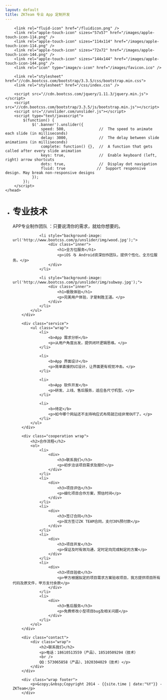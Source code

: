 ```yaml
---
layout: default
title: ZKTeam 专业 App 定制开发
---
```

<html>
	<head>
	    <meta http-equiv="content-type" content="text/html; charset=utf-8" />
	    <meta name="viewport" content="width=device-width, initial-scale=1.0" />
	    <title>{{ page.title }}</title>
		
		<link rel="fluid-icon" href="/fluidicon.png" />
	    <link rel="apple-touch-icon" sizes="57x57" href="/images/apple-touch-icon-114.png" />
	    <link rel="apple-touch-icon" sizes="114x114" href="/images/apple-touch-icon-114.png" />
	    <link rel="apple-touch-icon" sizes="72x72" href="/images/apple-touch-icon-144.png" />
	    <link rel="apple-touch-icon" sizes="144x144" href="/images/apple-touch-icon-144.png" />
	    <link rel="icon" type="image/x-icon" href="/images/favicon.ico" />

	    <link rel="stylesheet" href="//cdn.bootcss.com/bootstrap/3.3.5/css/bootstrap.min.css">
	    <link rel="stylesheet" href="/css/index.css" />

	    <script src="//cdn.bootcss.com/jquery/1.11.3/jquery.min.js"></script>
	    <script src="//cdn.bootcss.com/bootstrap/3.3.5/js/bootstrap.min.js"></script>
	    <script src="//unslider.com/unslider.js"></script>
	    <script type="text/javascript">
	    	$(function() {
			    $('.banner').unslider({
					speed: 500,               //  The speed to animate each slide (in milliseconds)
					delay: 3000,              //  The delay between slide animations (in milliseconds)
					complete: function() {},  //  A function that gets called after every slide animation
					keys: true,               //  Enable keyboard (left, right) arrow shortcuts
					dots: true,               //  Display dot navigation
					fluid: true              //  Support responsive design. May break non-responsive designs
				});
			});
	    </script>
	</head>
<body>
		<div class="banner">
			<ul>
				<li style="background-image: url('http://www.bootcss.com/p/unslider/img/sunset.jpg');">
					<div class="inner">
						<h1>专业技术</h1>
						<p>APP专业制作团队 ：只要说清你的需求，就给你想要的。</p>
					</div>
				</li>

				<li style="background-image: url('http://www.bootcss.com/p/unslider/img/wood.jpg');">
					<div class="inner">
						<h1>全方位服务</h1>
						<p>iOS 与 Android资深创作团队，提供个性化、全方位服务。</p>
					</div>
				</li>

				<li style="background-image: url('http://www.bootcss.com/p/unslider/img/subway.jpg');">
					<div class="inner">
						<h1>极致体验</h1>
						<p>完美用户体验，才是制胜王道。</p>
					</div>
				</li>
			</ul>
		</div>

		<div class="service">
			<ul class="wrap">
				<li>
					<b>App 需求分析</b>
					<p>从用户角度出发，提供闭环逻辑思维。</p>
				</li>

				<li>
					<b>App 界面设计</b>
					<p>简单直接的UI设计，让界面更有视觉冲击。</p>
				</li>

				<li>
					<b>App 软件开发</b>
					<p>研发、上线、售后服务，适应各尺寸机型。</p>
				</li>

				<li>
					<b>待定</b>
					<p>如今哪个网站还不支持响应式布局就已经非常OUT了。</p>
				</li>
			</ul>
		</div>

		<div class="cooperation wrap">
			<h2>合作流程</h2>
			<ol>
				<li>
					<div>
						<h3>联系我们</h3>
						<p>初步洽谈项目需求及报价</p>
					</div>
				</li>
				<li>
					<div>
						<h3>项目评估</h3>
						<p>细化项目合作方案，预估时间</p>
					</div>
				</li>
				<li>
					<div>
						<h3>签订合同</h3>
						<p>双方签订ZK TEAM合同，支付30%预付款</p>
					</div>
				</li>
				<li>
					<div>
						<h3>项目开发</h3>
						<p>保证及时有效沟通，定时定向完成制定的方案</p>
					</div>
				</li>
				<li>
					<div>
						<h3>项目验收</h3>
						<p>甲方根据拟定的项目需求方案验收项目，我方提供项目所有代码及原文件，甲方支付余款</p>
					</div>
				</li>
				<li>
					<div>
						<h3>售后服务</h3>
						<p>免费修改小型项目bug及相关问题</p>
					</div>
				</li>
			</ol>
		</div>

		<div class="contact">
			<div class="wrap">
				<h2>联系我们</h2>
				<p>电话：18610513559（产品）、18510509294（技术）
				<br />
				QQ：573065858（产品）、1020304029（技术）</p>				
			</div>
		</div>

		<div class="wrap footer">
			<p>&copy;&nbsp;Copyright 2014 - {{site.time | date:"%Y"}} - ZKTeam</p>
		</div>

</body>
</html>